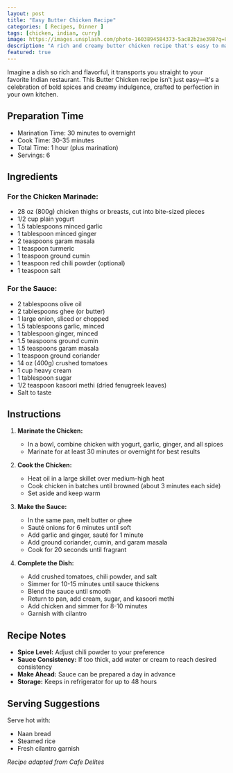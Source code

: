 ```yaml
---
layout: post
title: "Easy Butter Chicken Recipe"
categories: [ Recipes, Dinner ]
tags: [chicken, indian, curry]
image: https://images.unsplash.com/photo-1603894584373-5ac82b2ae398?q=80&w=2070&auto=format&fit=crop
description: "A rich and creamy butter chicken recipe that's easy to make at home. Golden, tender chicken pieces in a luxurious curry sauce, bursting with vibrant flavor."
featured: true
---
```


Imagine a dish so rich and flavorful, it transports you straight to your favorite Indian restaurant. This Butter Chicken recipe isn't just easy—it's a celebration of bold spices and creamy indulgence, crafted to perfection in your own kitchen.

## Preparation Time
- Marination Time: 30 minutes to overnight
- Cook Time: 30-35 minutes
- Total Time: 1 hour (plus marination)
- Servings: 6

## Ingredients

### For the Chicken Marinade:
- 28 oz (800g) chicken thighs or breasts, cut into bite-sized pieces
- 1/2 cup plain yogurt
- 1.5 tablespoons minced garlic
- 1 tablespoon minced ginger
- 2 teaspoons garam masala
- 1 teaspoon turmeric
- 1 teaspoon ground cumin
- 1 teaspoon red chili powder (optional)
- 1 teaspoon salt

### For the Sauce:
- 2 tablespoons olive oil
- 2 tablespoons ghee (or butter)
- 1 large onion, sliced or chopped
- 1.5 tablespoons garlic, minced
- 1 tablespoon ginger, minced
- 1.5 teaspoons ground cumin
- 1.5 teaspoons garam masala
- 1 teaspoon ground coriander
- 14 oz (400g) crushed tomatoes
- 1 cup heavy cream
- 1 tablespoon sugar
- 1/2 teaspoon kasoori methi (dried fenugreek leaves)
- Salt to taste

## Instructions

1. **Marinate the Chicken:**
   - In a bowl, combine chicken with yogurt, garlic, ginger, and all spices
   - Marinate for at least 30 minutes or overnight for best results

2. **Cook the Chicken:**
   - Heat oil in a large skillet over medium-high heat
   - Cook chicken in batches until browned (about 3 minutes each side)
   - Set aside and keep warm

3. **Make the Sauce:**
   - In the same pan, melt butter or ghee
   - Sauté onions for 6 minutes until soft
   - Add garlic and ginger, sauté for 1 minute
   - Add ground coriander, cumin, and garam masala
   - Cook for 20 seconds until fragrant

4. **Complete the Dish:**
   - Add crushed tomatoes, chili powder, and salt
   - Simmer for 10-15 minutes until sauce thickens
   - Blend the sauce until smooth
   - Return to pan, add cream, sugar, and kasoori methi
   - Add chicken and simmer for 8-10 minutes
   - Garnish with cilantro

## Recipe Notes

- **Spice Level:** Adjust chili powder to your preference
- **Sauce Consistency:** If too thick, add water or cream to reach desired consistency
- **Make Ahead:** Sauce can be prepared a day in advance
- **Storage:** Keeps in refrigerator for up to 48 hours

## Serving Suggestions

Serve hot with:
- Naan bread
- Steamed rice
- Fresh cilantro garnish

*Recipe adapted from Cafe Delites* 